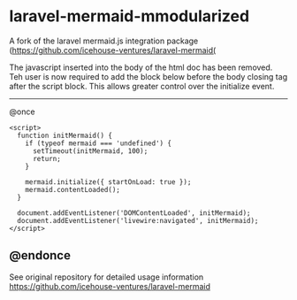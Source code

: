 # laravel-mermaid-mmodularized
A fork of the laravel mermaid.js integration package (https://github.com/icehouse-ventures/laravel-mermaid(

The javascript inserted into the body of the html doc has been removed. Teh user is now required to add the block below before the body closing tag after the script block.
This allows greater control over the initialize event.

---
@once
    <script src="https://cdn.jsdelivr.net/npm/mermaid/dist/mermaid.min.js" defer></script>

    <script>
      function initMermaid() {
        if (typeof mermaid === 'undefined') {
          setTimeout(initMermaid, 100);
          return;
        }

        mermaid.initialize({ startOnLoad: true });
        mermaid.contentLoaded();
      }

      document.addEventListener('DOMContentLoaded', initMermaid);
      document.addEventListener('livewire:navigated', initMermaid);
    </script>
@endonce
---

See original repository for detailed usage information <https://github.com/icehouse-ventures/laravel-mermaid>